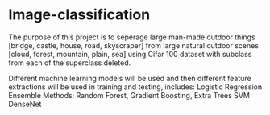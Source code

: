 # Image-classification
The purpose of this project is to seperage large man-made outdoor things [bridge, castle, house, road, skyscraper] from large natural outdoor scenes [cloud, forest, mountain, plain, sea] using Cifar 100 dataset with subclass from each of the superclass deleted. 

Different machine learning models will be used and then different feature extractions will be used in training and testing, includes:
Logistic Regression
Ensemble Methods: Random Forest, Gradient Boosting, Extra Trees
SVM
DenseNet

